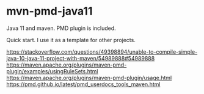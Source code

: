 # mvn-pmd-java11

Java 11 and maven. PMD plugin is included.

Quick start.
I use it as a template for other projects.

https://stackoverflow.com/questions/49398894/unable-to-compile-simple-java-10-java-11-project-with-maven/54989888#54989888
https://maven.apache.org/plugins/maven-pmd-plugin/examples/usingRuleSets.html
https://maven.apache.org/plugins/maven-pmd-plugin/usage.html
https://pmd.github.io/latest/pmd_userdocs_tools_maven.html
